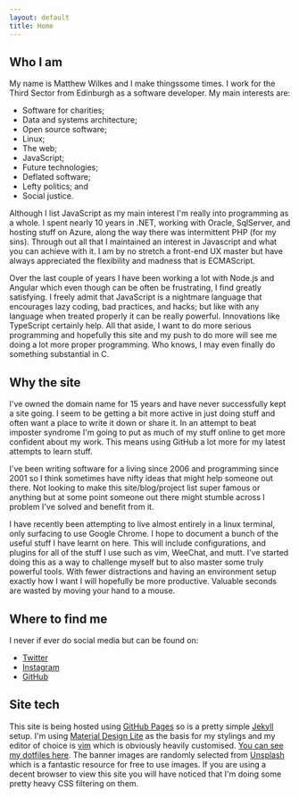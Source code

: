 ```yaml
---
layout: default
title: Home
---
```


## Who I am

My name is Matthew Wilkes and I make thingssome times. I work for the 
Third Sector from Edinburgh as a software developer. My main interests are:

* Software for charities;
* Data and systems architecture;
* Open source software;
* Linux;
* The web;
* JavaScript;
* Future technologies;
* Deflated software;
* Lefty politics; and
* Social justice.

Although I list JavaScript as my main interest I'm really into programming
as a whole. I spent nearly 10 years in .NET, working with Oracle, SqlServer,
and hosting stuff on Azure, along the way there was intermittent PHP (for 
my sins). Through out all that I maintained an interest in Javascript and 
what you can achieve with it. I am by no stretch a front-end UX master but
have always appreciated the flexibility and madness that is ECMAScript.

Over the last couple of years I have been working a lot with Node.js and
Angular which even though can be often be frustrating, I find greatly 
satisfying. I freely admit that JavaScript is a nightmare language that 
encourages lazy coding, bad practices, and hacks; but like with any language 
when treated properly it can be really powerful. Innovations like TypeScript 
certainly help. All that aside, I want to do more serious programming and 
hopefully this site and my push to do more will see me doing a lot more
proper programming. Who knows, I may even finally do something substantial
in C. 

## Why the site

I've owned the domain name for 15 years and have never successfully kept
a site going. I seem to be getting a bit more active in just doing stuff
and often want a place to write it down or share it. In an attempt to
beat imposter syndrome I'm going to put as much of my stuff online to get
more confident about my work. This means using GitHub a lot more for my
latest attempts to learn stuff.

I've been writing software for a living since 2006 and programming since 2001
so I think sometimes have nifty ideas that might help someone out there. Not 
looking to make this site/blog/project list super famous or anything but at 
some point someone out there might stumble across I problem I've solved and 
benefit from it.

I have recently been attempting to live almost entirely in a linux terminal,
only surfacing to use Google Chrome. I hope to document a bunch of the
useful stuff I have learnt on here. This will include configurations, and 
plugins for all of the stuff I use such as vim, WeeChat, and mutt. I've
started doing this as a way to challenge myself but to also master some 
truly powerful tools. With fewer distractions and having an environment 
setup exactly how I want I will hopefully be more productive. Valuable seconds
are wasted by moving your hand to a mouse.

## Where to find me

I never if ever do social media but can be found on:

* [Twitter](https://twitter.com/tonicblue)
* [Instagram](https://instagram.com/tonicblue)
* [GitHub](https://github.com/tonicblue)

## Site tech

This site is being hosted using [GitHub Pages](https://pages.github.com/)
so is a pretty simple [Jekyll](https://jekyllrb.com/) setup. I'm using 
[Material Design Lite](https://getmdl.io/) as the basis for my stylings and 
my editor of choice is [vim](http://www.vim.org/) which is obviously heavily
customised. [You can see my dotfiles here](https://github.com/tonicblue/dotfiles).
The banner images are randomly selected from [Unsplash](https://source.unsplash.com/)
which is a fantastic resource for free to use images. If you are using a decent
browser to view this site you will have noticed that I'm doing some pretty heavy
CSS filtering on them.
